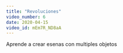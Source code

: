 ```yaml
---
title: "Revoluciones"
video_number: 6
date: 2020-04-15
video_id: mEm7R_ND8aA
---
```


Aprende a crear esenas con multiples objetos 
